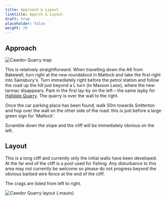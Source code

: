```yaml
---
title: Approach & Layout
linktitle: Apprch & Layout
draft: true
placeholder: false
weight: 20
---
```





## Approach

![Cawdor Quarry map](/img/peak/matlock/CAWDOR2.gif)

This is relatively straightforward. When travelling down the A6 from Bakewell, turn right at the new roundabout in Matlock and take the first right into Sainsbury's. Turn immediately right before the petrol station and follow the road up the hill just beyond a L turn (to Masson Lees), where the new tarmac disappears. Park in the first lay-by on the left – the same layby for [Halldale Quarry](../../helicopter-quarry/helicopter-quarry-access-and-layout/ "Halldale aka Helicopter Quarry."). The quarry is over the wall to the right.


Once the car parking place has been found, walk 50m towards Snitterton and hop over the wall on the other side of the road: this is just before a large green sign for 'Matlock'.

Scramble down the slope and the cliff will be immediately obvious on the left.

## Layout

This is a long cliff and currently only the initial walls have been developed. At the far end of the cliff is a pool used for fishing. Any disturbance to this area may not currently be welcome so please do not progress beyond the obvious barbed wire fence at the end of the cliff.

The crags are listed from left to right.

![Cawdor Quarry layout](/img/peak/matlock/cawdor-quarry-layout.png)
{.mauto}

